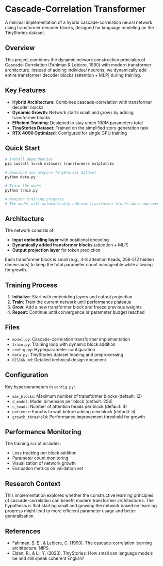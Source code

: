 # Cascade-Correlation Transformer

A minimal implementation of a hybrid cascade-correlation neural network using transformer decoder blocks, designed for language modeling on the TinyStories dataset.

## Overview

This project combines the dynamic network construction principles of Cascade-Correlation (Fahlman & Lebiere, 1990) with modern transformer architecture. Instead of adding individual neurons, we dynamically add entire transformer decoder blocks (attention + MLP) during training.

## Key Features

- **Hybrid Architecture**: Combines cascade-correlation with transformer decoder blocks
- **Dynamic Growth**: Network starts small and grows by adding transformer blocks
- **Efficient Training**: Designed to stay under 100M parameters total
- **TinyStories Dataset**: Trained on the simplified story generation task
- **RTX 4090 Optimized**: Configured for single GPU training

## Quick Start

```bash
# Install dependencies
pip install torch datasets transformers matplotlib

# Download and prepare TinyStories dataset
python data.py

# Train the model
python train.py

# Monitor training progress
# The model will automatically add new transformer blocks when improvement plateaus
```

## Architecture

The network consists of:
- **Input embedding layer** with positional encoding
- **Dynamically added transformer blocks** (attention + MLP)
- **Output projection layer** for token prediction

Each transformer block is small (e.g., 4-8 attention heads, 256-512 hidden dimensions) to keep the total parameter count manageable while allowing for growth.

## Training Process

1. **Initialize**: Start with embedding layers and output projection
2. **Train**: Train the current network until performance plateaus
3. **Grow**: Add a new transformer block and freeze previous weights
4. **Repeat**: Continue until convergence or parameter budget reached

## Files

- `model.py`: Cascade-correlation transformer implementation
- `train.py`: Training loop with dynamic block addition
- `config.py`: Hyperparameter configuration
- `data.py`: TinyStories dataset loading and preprocessing
- `DESIGN.md`: Detailed technical design document

## Configuration

Key hyperparameters in `config.py`:
- `max_blocks`: Maximum number of transformer blocks (default: 12)
- `d_model`: Model dimension per block (default: 256)
- `n_heads`: Number of attention heads per block (default: 4)
- `patience`: Epochs to wait before adding new block (default: 5)
- `growth_threshold`: Performance improvement threshold for growth

## Performance Monitoring

The training script includes:
- Loss tracking per block addition
- Parameter count monitoring
- Visualization of network growth
- Evaluation metrics on validation set

## Research Context

This implementation explores whether the constructive learning principles of cascade-correlation can benefit modern transformer architectures. The hypothesis is that starting small and growing the network based on learning progress might lead to more efficient parameter usage and better generalization.

## References

- Fahlman, S. E., & Lebiere, C. (1990). The cascade-correlation learning architecture. NIPS.
- Eldan, R., & Li, Y. (2023). TinyStories: How small can language models be and still speak coherent English?